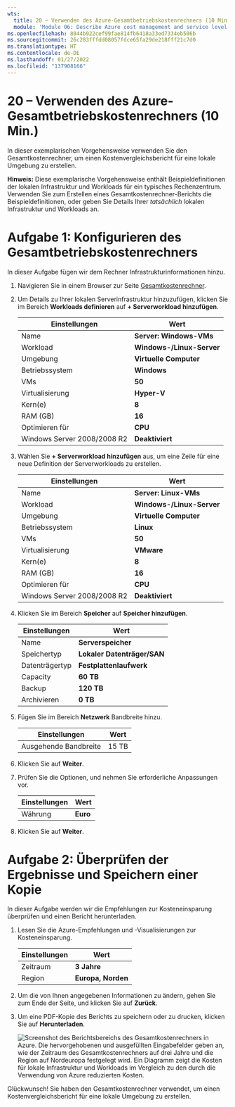 ```yaml
---
wts:
  title: 20 – Verwenden des Azure-Gesamtbetriebskostenrechners (10 Min.)
  module: 'Module 06: Describe Azure cost management and service level agreements'
ms.openlocfilehash: 8044b922cef99fae814fb6418a33ed7334eb506b
ms.sourcegitcommit: 26c283fffdd08057fdce65fa29de218fff21c7d0
ms.translationtype: HT
ms.contentlocale: de-DE
ms.lasthandoff: 01/27/2022
ms.locfileid: "137908166"
---
```

# <a name="20---use-the-azure-tco-calculator-10-min"></a>20 – Verwenden des Azure-Gesamtbetriebskostenrechners (10 Min.)


In dieser exemplarischen Vorgehensweise verwenden Sie den Gesamtkostenrechner, um einen Kostenvergleichsbericht für eine lokale Umgebung zu erstellen.

**Hinweis:** Diese exemplarische Vorgehensweise enthält Beispieldefinitionen der lokalen Infrastruktur und Workloads für ein typisches Rechenzentrum. Verwenden Sie zum Erstellen eines Gesamtkostenrechner-Berichts die Beispieldefinitionen, oder geben Sie Details Ihrer *tatsächlich* lokalen Infrastruktur und Workloads an.

# <a name="task-1-configure-the-tco-calculator"></a>Aufgabe 1: Konfigurieren des Gesamtbetriebskostenrechners

In dieser Aufgabe fügen wir dem Rechner Infrastrukturinformationen hinzu. 

1. Navigieren Sie in einem Browser zur Seite [Gesamtkostenrechner](https://azure.microsoft.com/en-us/pricing/tco/calculator/).

2. Um Details zu Ihrer lokalen Serverinfrastruktur hinzuzufügen, klicken Sie im Bereich **Workloads definieren** auf **+ Serverworkload hinzufügen**.

    | Einstellungen | Wert |
    | -- | -- |
    | Name | **Server: Windows-VMs** |
    | Workload | **Windows-/Linux-Server** |
    | Umgebung | **Virtuelle Computer** |
    | Betriebssystem | **Windows** |  
    | VMs | **50** |
    | Virtualisierung | **Hyper-V** |
    | Kern(e) | **8**|
    | RAM (GB) | **16** |
    | Optimieren für | **CPU** |
    | Windows Server 2008/2008 R2 | **Deaktiviert** |

3. Wählen Sie **+ Serverworkload hinzufügen** aus, um eine Zeile für eine neue Definition der Serverworkloads zu erstellen. 

    | Einstellungen | Wert |
    | -- | -- |
    | Name | **Server: Linux-VMs** |
    | Workload | **Windows-/Linux-Server** |
    | Umgebung | **Virtuelle Computer** |
    | Betriebssystem | **Linux** |  
    | VMs | **50** |
    | Virtualisierung | **VMware** |
    | Kern(e) | **8**|
    | RAM (GB) | **16** |
    | Optimieren für | **CPU** |
    | Windows Server 2008/2008 R2 | **Deaktiviert** |

4. Klicken Sie im Bereich **Speicher** auf **Speicher hinzufügen**.

    | Einstellungen | Wert |
    | -- | -- |
    | Name | **Serverspeicher** |
    | Speichertyp | **Lokaler Datenträger/SAN** |
    | Datenträgertyp | **Festplattenlaufwerk** |
    | Capacity | **60 TB** |  
    | Backup | **120 TB** |
    | Archivieren | **0 TB** |

5. Fügen Sie im Bereich **Netzwerk** Bandbreite hinzu. 

    | Einstellungen | Wert |
    | -- | -- |
    | Ausgehende Bandbreite | 15 TB|

6. Klicken Sie auf **Weiter**.

7. Prüfen Sie die Optionen, und nehmen Sie erforderliche Anpassungen vor. 

    | Einstellungen | Wert |
    | -- | -- |
    | Währung | **Euro** |

8. Klicken Sie auf **Weiter**.

# <a name="task-2-review-the-results-and-save-a-copy"></a>Aufgabe 2: Überprüfen der Ergebnisse und Speichern einer Kopie

In dieser Aufgabe werden wir die Empfehlungen zur Kosteneinsparung überprüfen und einen Bericht herunterladen. 

1. Lesen Sie die Azure-Empfehlungen und -Visualisierungen zur Kosteneinsparung.

    | Einstellungen | Wert |
    | -- | -- |
    | Zeitraum| **3 Jahre** |
    | Region | **Europa, Norden** |

2. Um die von Ihnen angegebenen Informationen zu ändern, gehen Sie zum Ende der Seite, und klicken Sie auf **Zurück**. 

3. Um eine PDF-Kopie des Berichts zu speichern oder zu drucken, klicken Sie auf **Herunterladen**.

    ![Screenshot des Berichtsbereichs des Gesamtkostenrechners in Azure. Die hervorgehobenen und ausgefüllten Eingabefelder geben an, wie der Zeitraum des Gesamtkostenrechners auf drei Jahre und die Region auf Nordeuropa festgelegt wird. Ein Diagramm zeigt die Kosten für lokale Infrastruktur und Workloads im Vergleich zu den durch die Verwendung von Azure reduzierten Kosten.](../images/2001.png)

Glückwunsch! Sie haben den Gesamtkostenrechner verwendet, um einen Kostenvergleichsbericht für eine lokale Umgebung zu erstellen.
